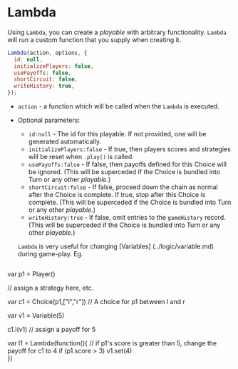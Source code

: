 # Lambda

Using `Lambda`, you can create a _playable_ with arbitrary functionality. `Lambda` will run a custom function that you supply when creating it. 

```javascript
Lambda(action, options, {
  id: null,
  initializePlayers: false,
  usePayoffs: false,
  shortCircuit: false,
  writeHistory: true,
});
```

* `action` - a function which will be called when the `Lambda` is executed. 
* Optional parameters:
  * `id:null` - The id for this playable. If not provided, one will be generated automatically.
  * `initializePlayers:false` - If true, then players scores and strategies will be reset when `.play()` is called.
  * `usePayoffs:false` - If false, then payoffs defined for this Choice will be ignored. (This will be superceded if the Choice is bundled into Turn or any other _playable._)
  * `shortCircuit:false` - If false, proceed down the chain as normal after the Choice is complete. If true, stop after this Choice is complete. (This will be superceded if the Choice is bundled into Turn or any other _playable._)
  * `writeHistory:true` - If false, omit entries to the `gameHistory` record. (This will be superceded if the Choice is bundled into Turn or any other _playable._)

  `Lambda` is very useful for changing [Variables] (../logic/variable.md) during game-play. Eg.

  ```javascript
var p1 = Player()

// assign a strategy here, etc.

var c1 = Choice(p1,["l","r"])   // A choice for p1 between l and r

var v1 = Variable(5)

c1.l(v1) // assign a payoff for 5

var l1 = Lambda(function(){
    // if p1's score is greater than 5, change the payoff for c1 to 4
    if (p1.score > 3) v1.set(4)     
})
  ```